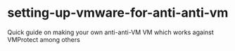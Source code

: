 # setting-up-vmware-for-anti-anti-vm
Quick guide on making your own anti-anti-VM VM which works against VMProtect among others
